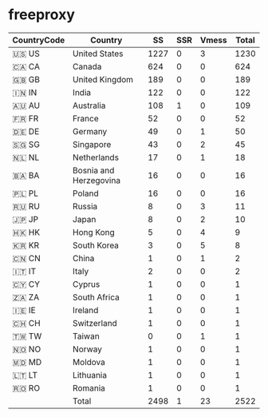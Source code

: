 # freeproxy

|CountryCode|Country|SS|SSR|Vmess|Total|
|  ----  | ----  |  ----  | ----  |  ----  | ----  |
|🇺🇸 US|United States|1227|0|3|1230|
|🇨🇦 CA|Canada|624|0|0|624|
|🇬🇧 GB|United Kingdom|189|0|0|189|
|🇮🇳 IN|India|122|0|0|122|
|🇦🇺 AU|Australia|108|1|0|109|
|🇫🇷 FR|France|52|0|0|52|
|🇩🇪 DE|Germany|49|0|1|50|
|🇸🇬 SG|Singapore|43|0|2|45|
|🇳🇱 NL|Netherlands|17|0|1|18|
|🇧🇦 BA|Bosnia and Herzegovina|16|0|0|16|
|🇵🇱 PL|Poland|16|0|0|16|
|🇷🇺 RU|Russia|8|0|3|11|
|🇯🇵 JP|Japan|8|0|2|10|
|🇭🇰 HK|Hong Kong|5|0|4|9|
|🇰🇷 KR|South Korea|3|0|5|8|
|🇨🇳 CN|China|1|0|1|2|
|🇮🇹 IT|Italy|2|0|0|2|
|🇨🇾 CY|Cyprus|1|0|0|1|
|🇿🇦 ZA|South Africa|1|0|0|1|
|🇮🇪 IE|Ireland|1|0|0|1|
|🇨🇭 CH|Switzerland|1|0|0|1|
|🇹🇼 TW|Taiwan|0|0|1|1|
|🇳🇴 NO|Norway|1|0|0|1|
|🇲🇩 MD|Moldova|1|0|0|1|
|🇱🇹 LT|Lithuania|1|0|0|1|
|🇷🇴 RO|Romania|1|0|0|1|
||Total|2498|1|23|2522|

